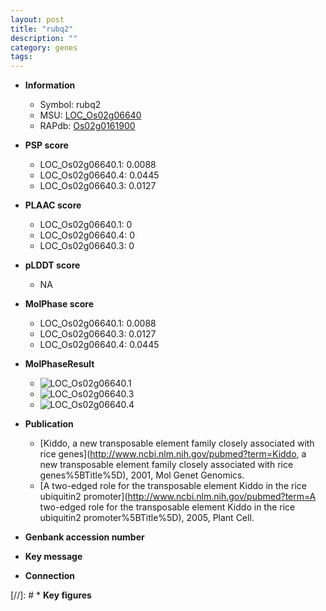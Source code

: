 ```yaml
---
layout: post
title: "rubq2"
description: ""
category: genes
tags: 
---
```


* **Information**  
    + Symbol: rubq2  
    + MSU: [LOC_Os02g06640](http://rice.plantbiology.msu.edu/cgi-bin/ORF_infopage.cgi?orf=LOC_Os02g06640)  
    + RAPdb: [Os02g0161900](http://rapdb.dna.affrc.go.jp/viewer/gbrowse_details/irgsp1?name=Os02g0161900)  

* **PSP score**  
    + LOC_Os02g06640.1: 0.0088 
    + LOC_Os02g06640.4: 0.0445 
    + LOC_Os02g06640.3: 0.0127 

* **PLAAC score**  
    + LOC_Os02g06640.1: 0 
    + LOC_Os02g06640.4: 0 
    + LOC_Os02g06640.3: 0 

* **pLDDT score**
    + NA


* **MolPhase score**
    + LOC_Os02g06640.1: 0.0088
    + LOC_Os02g06640.3: 0.0127
    + LOC_Os02g06640.4: 0.0445

* **MolPhaseResult**
    + ![LOC_Os02g06640.1](https://ricepsp.github.io/pictures/LOC_Os02g/LOC_Os02g06640.1.png)
    + ![LOC_Os02g06640.3](https://ricepsp.github.io/pictures/LOC_Os02g/LOC_Os02g06640.3.png)
    + ![LOC_Os02g06640.4](https://ricepsp.github.io/pictures/LOC_Os02g/LOC_Os02g06640.4.png)

* **Publication**  
    + [Kiddo, a new transposable element family closely associated with rice genes](http://www.ncbi.nlm.nih.gov/pubmed?term=Kiddo, a new transposable element family closely associated with rice genes%5BTitle%5D), 2001, Mol Genet Genomics.
    + [A two-edged role for the transposable element Kiddo in the rice ubiquitin2 promoter](http://www.ncbi.nlm.nih.gov/pubmed?term=A two-edged role for the transposable element Kiddo in the rice ubiquitin2 promoter%5BTitle%5D), 2005, Plant Cell.

* **Genbank accession number**  

* **Key message**  

* **Connection**  

[//]: # * **Key figures**  


